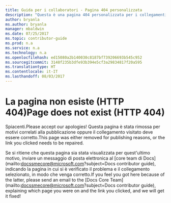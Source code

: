 ```yaml
---
title: Guida per i collaboratori - Pagina 404 personalizzata
description: "Questa è una pagina 404 personalizzata per i collegamenti della guida per i collaboratori che restituiscono un errore HTTP 404."
author: bryanla
ms.author: bryanla
manager: mbaldwin
ms.date: 07/25/2017
ms.topic: contributor-guide
ms.prod: n.a
ms.service: n.a
ms.technology: n.a
ms.openlocfilehash: ed15080a2b140030c8187bf739206693b545c952
ms.sourcegitcommit: 3148f235b3dfe93b394e5cf3a29834817f20a595
ms.translationtype: HT
ms.contentlocale: it-IT
ms.lasthandoff: 08/03/2017
---
```

# <a name="page-does-not-exist-http-404"></a><span data-ttu-id="02ee8-103">La pagina non esiste (HTTP 404)</span><span class="sxs-lookup"><span data-stu-id="02ee8-103">Page does not exist (HTTP 404)</span></span>

<span data-ttu-id="02ee8-104">Spiacenti.</span><span class="sxs-lookup"><span data-stu-id="02ee8-104">Please accept our apologies!</span></span> <span data-ttu-id="02ee8-105">Questa pagina è stata rimossa per motivi correlati alla pubblicazione oppure il collegamento visitato deve essere corretto.</span><span class="sxs-lookup"><span data-stu-id="02ee8-105">This page was either removed for publishing reasons, or the link you clicked needs to be repaired.</span></span> 

<span data-ttu-id="02ee8-106">Se si ritiene che questa pagina sia stata visualizzata per quest'ultimo motivo, inviare un messaggio di posta elettronica al [core team di Docs](mailto:docssmecore@microsoft.com?subject=Docs contributor guide), indicando la pagina in cui si è verificato il problema e il collegamento selezionato, in modo che venga corretto.</span><span class="sxs-lookup"><span data-stu-id="02ee8-106">If you feel you got here because of the latter, please send an email to the [Docs Core Team](mailto:docssmecore@microsoft.com?subject=Docs contributor guide), explaining which page you were on and the link you clicked, and we will get it fixed!</span></span>
